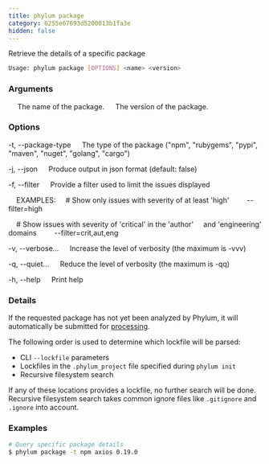 ```yaml
---
title: phylum package
category: 6255e67693d5200013b1fa3e
hidden: false
---
```


Retrieve the details of a specific package

```sh
Usage: phylum package [OPTIONS] <name> <version>
```

### Arguments

<name>
&emsp; The name of the package.

<version>
&emsp; The version of the package.

### Options

-t, --package-type <type>
&emsp; The type of the package ("npm", "rubygems", "pypi", "maven", "nuget", "golang", "cargo")

-j, --json
&emsp; Produce output in json format (default: false)

-f, --filter <filter>
&emsp; Provide a filter used to limit the issues displayed

&nbsp;&nbsp;&nbsp;&nbsp;EXAMPLES:
&nbsp;&nbsp;&nbsp;&nbsp;\# Show only issues with severity of at least 'high'
&nbsp;&nbsp;&nbsp;&nbsp;&nbsp;&nbsp;&nbsp;&nbsp;--filter=high

&nbsp;&nbsp;&nbsp;&nbsp;\# Show issues with severity of 'critical' in the 'author'
&nbsp;&nbsp;&nbsp;&nbsp;and 'engineering' domains
&nbsp;&nbsp;&nbsp;&nbsp;&nbsp;&nbsp;&nbsp;&nbsp;--filter=crit,aut,eng

-v, --verbose...
&emsp; Increase the level of verbosity (the maximum is -vvv)

-q, --quiet...
&emsp; Reduce the level of verbosity (the maximum is -qq)

-h, --help
&emsp; Print help

### Details

If the requested package has not yet been analyzed by Phylum, it will
automatically be submitted for [processing].

[processing]: https://docs.phylum.io/docs/processing

The following order is used to determine which lockfile will be parsed:
 - CLI `--lockfile` parameters
 - Lockfiles in the `.phylum_project` file specified during `phylum init`
 - Recursive filesystem search

If any of these locations provides a lockfile, no further search will be done.
Recursive filesystem search takes common ignore files like `.gitignore` and
`.ignore` into account.

### Examples

```sh
# Query specific package details
$ phylum package -t npm axios 0.19.0
```
